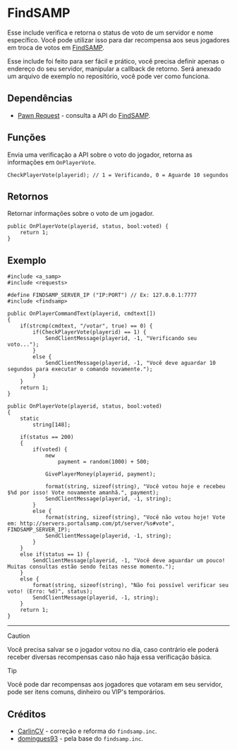 # FindSAMP

Esse include verifica e retorna o status de voto de um servidor e nome específico. Você pode utilizar isso para dar recompensa aos seus jogadores em troca de votos em [FindSAMP](https://servers.portalsamp.com/).

Esse include foi feito para ser fácil e prático, você precisa definir apenas o endereço do seu servidor, manipular a callback de retorno. Será anexado um arquivo de exemplo no repositório, você pode ver como funciona.


## Dependências
- [Pawn Request](https://github.com/Southclaws/pawn-requests) - consulta a API do [FindSAMP](https://servers.portalsamp.com/).


## Funções

Envia uma verificação a API sobre o voto do jogador, retorna as informações em `OnPlayerVote`.

```pawn
CheckPlayerVote(playerid); // 1 = Verificando, 0 = Aguarde 10 segundos
```

## Retornos

Retornar informações sobre o voto de um jogador.

```pawn
public OnPlayerVote(playerid, status, bool:voted) {
    return 1;
}
```

## Exemplo

```pawn
#include <a_samp>
#include <requests>

#define FINDSAMP_SERVER_IP ("IP:PORT") // Ex: 127.0.0.1:7777
#include <findsamp>

public OnPlayerCommandText(playerid, cmdtext[])
{
    if(strcmp(cmdtext, "/votar", true) == 0) {
        if(CheckPlayerVote(playerid) == 1) {
            SendClientMessage(playerid, -1, "Verificando seu voto...");
        }
        else {
            SendClientMessage(playerid, -1, "Você deve aguardar 10 segundos para executar o comando novamente.");
        }
    }
    return 1;
}

public OnPlayerVote(playerid, status, bool:voted)
{
    static 
        string[148];

    if(status == 200)
    {
        if(voted) {
            new
                payment = random(1000) + 500;

            GivePlayerMoney(playerid, payment);

            format(string, sizeof(string), "Você votou hoje e recebeu $%d por isso! Vote novamente amanhã.", payment);
            SendClientMessage(playerid, -1, string);
        }
        else {
            format(string, sizeof(string), "Você não votou hoje! Vote em: http://servers.portalsamp.com/pt/server/%s#vote", FINDSAMP_SERVER_IP);
            SendClientMessage(playerid, -1, string);
        }
    }
    else if(status == 1) {
        SendClientMessage(playerid, -1, "Você deve aguardar um pouco! Muitas consultas estão sendo feitas nesse momento.");
    }
    else {
        format(string, sizeof(string), "Não foi possível verificar seu voto! (Erro: %d)", status);
        SendClientMessage(playerid, -1, string);
    }
    return 1;
}
```
---
> [!CAUTION]
> Você precisa salvar se o jogador votou no dia, caso contrário ele poderá receber diversas recompensas caso não haja essa verificação básica.

> [!TIP]
> Você pode dar recompensas aos jogadores que votaram em seu servidor, pode ser itens comuns, dinheiro ou VIP's temporários.

## Créditos
- [CarlinCV](https://github.com/CarlinCV) - correção e reforma do `findsamp.inc`.
- [domingues93](https://github.com/domingues93) - pela base do `findsamp.inc`.
